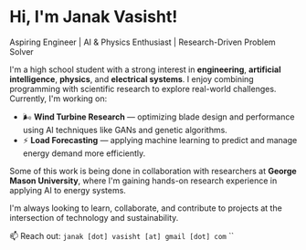 # Hi, I'm Janak Vasisht!

Aspiring Engineer | AI & Physics Enthusiast | Research-Driven Problem Solver

I'm a high school student with a strong interest in **engineering**, **artificial intelligence**, **physics**, and **electrical systems**. I enjoy combining programming with scientific research to explore real-world challenges. Currently, I'm working on:

- 🌬️ **Wind Turbine Research** — optimizing blade design and performance using AI techniques like GANs and genetic algorithms.  
- ⚡ **Load Forecasting** — applying machine learning to predict and manage energy demand more efficiently.

Some of this work is being done in collaboration with researchers at **George Mason University**, where I'm gaining hands-on research experience in applying AI to energy systems.

I'm always looking to learn, collaborate, and contribute to projects at the intersection of technology and sustainability.

📫 Reach out: `janak [dot] vasisht [at] gmail [dot] com`
``
